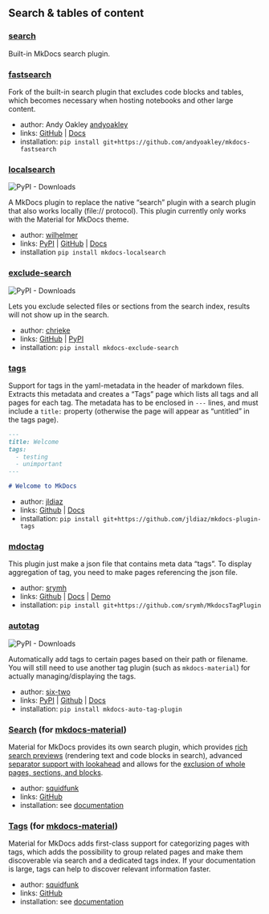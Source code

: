 
## Search & tables of content

### [search](https://www.mkdocs.org/user-guide/configuration/#plugins)

Built-in MkDocs search plugin.

### [fastsearch](https://github.com/andyoakley/mkdocs-fastsearch)

Fork of the built-in search plugin that excludes code blocks and tables, which becomes necessary when hosting notebooks and other large content.

- author: Andy Oakley [andyoakley](https://github.com/andyoakley)
- links: [GitHub](https://github.com/andyoakley/mkdocs-fastsearch) \| [Docs](https://github.com/andyoakley/mkdocs-fastsearch/blob/master/README.md)
- installation: `pip install git+https://github.com/andyoakley/mkdocs-fastsearch`

### [localsearch](https://github.com/wilhelmer/mkdocs-localsearch)

<img alt="PyPI - Downloads" src="https://img.shields.io/pypi/dm/mkdocs-localsearch">

A MkDocs plugin to replace the native “search” plugin with a search plugin that also works locally (file:// protocol). This plugin currently only works with the Material for MkDocs theme.

- author: [wilhelmer](https://github.com/wilhelmer)
- links: [PyPI](https://pypi.org/project/mkdocs-localsearch/) \| [GitHub](https://github.com/wilhelmer/mkdocs-localsearch) \| [Docs](https://github.com/wilhelmer/mkdocs-localsearch/blob/master/README.md)
- installation `pip install mkdocs-localsearch`


### [exclude-search](https://github.com/chrieke/mkdocs-exclude-search)

<img alt="PyPI - Downloads" src="https://img.shields.io/pypi/dm/mkdocs-exclude-search">

Lets you exclude selected files or sections from the search index, results will not show up in the search.

- author: [chrieke](https://github.com/chrieke)
- links: [GitHub](https://github.com/chrieke/mkdocs-exclude-search) \| [PyPI](https://pypi.org/project/mkdocs-exclude-search/)
- installation: `pip install mkdocs-exclude-search`

### [tags](https://github.com/jldiaz/mkdocs-plugin-tags)

Support for tags in the yaml-metadata in the header of markdown files. Extracts this metadata and creates a “Tags” page which lists all tags and all pages for each tag. The metadata has to be enclosed in `---` lines, and must include a `title:` property (otherwise the page will appear as “untitled” in the tags page).

```markdown
---
title: Welcome
tags:
  - testing
  - unimportant
---

# Welcome to MkDocs
```

- author: [jldiaz](https://github.com/jldiaz)
- links: [Github](https://github.com/jldiaz/mkdocs-plugin-tags) \| [Docs](https://github.com/jldiaz/mkdocs-plugin-tags/blob/master/README.md)
- installation: `pip install git+https://github.com/jldiaz/mkdocs-plugin-tags`

### [mdoctag](https://github.com/srymh/MkdocsTagPlugin)

This plugin just make a json file that contains meta data “tags”. To display aggregation of tag, you need to make pages referencing the json file.

- author: [srymh](https://github.com/srymh)
- links: [Github](https://github.com/srymh/MkdocsTagPlugin) \| [Docs](https://github.com/srymh/MkdocsTagPlugin/blob/master/README.md) \| [Demo](https://srymh.github.io/mdoctag-demo/)
- installation: `pip install git+https://github.com/srymh/MkdocsTagPlugin`

### [autotag](https://github.com/six-two/mkdocs-auto-tag-plugin)

<img alt="PyPI - Downloads" src="https://img.shields.io/pypi/dm/mkdocs-auto-tag-plugin">

Automatically add tags to certain pages based on their path or filename.
You will still need to use another tag plugin (such as `mkdocs-material`) for actually managing/displaying the tags.

- author: [six-two](https://github.com/six-two)
- links: [PyPI](https://pypi.org/project/mkdocs-auto-tag-plugin/) | [Github](https://github.com/six-two/mkdocs-auto-tag-plugin) | [Docs](https://mkdocs-auto-tag-plugin.six-two.dev/)
- installation: `pip install mkdocs-auto-tag-plugin`

### [Search](https://squidfunk.github.io/mkdocs-material/setup/setting-up-site-search/) (for [mkdocs-material](https://squidfunk.github.io/mkdocs-material/))

Material for MkDocs provides its own search plugin, which provides [rich search previews](https://squidfunk.github.io/mkdocs-material/setup/setting-up-site-search/#rich-search-previews) (rendering text and code blocks in search), advanced [separator support with lookahead](https://squidfunk.github.io/mkdocs-material/setup/setting-up-site-search/#tokenizer-lookahead) and allows for the [exclusion of whole pages, sections, and blocks](https://squidfunk.github.io/mkdocs-material/setup/setting-up-site-search/#search-exclusion).

- author: [squidfunk](https://github.com/squidfunk)
- links: [GitHub](https://github.com/squidfunk/mkdocs-material)
- installation: see [documentation](https://squidfunk.github.io/mkdocs-material/setup/setting-up-site-search/)

### [Tags](https://squidfunk.github.io/mkdocs-material/setup/setting-up-tags/) (for [mkdocs-material](https://squidfunk.github.io/mkdocs-material))

Material for MkDocs adds first-class support for categorizing pages with tags, which adds the possibility to group related pages and make them discoverable via search and a dedicated tags index. If your documentation is large, tags can help to discover relevant information faster.

- author: [squidfunk](https://github.com/squidfunk)
- links: [GitHub](https://github.com/squidfunk/mkdocs-material)
- installation: see [documentation](https://squidfunk.github.io/mkdocs-material/setup/setting-up-tags/)
